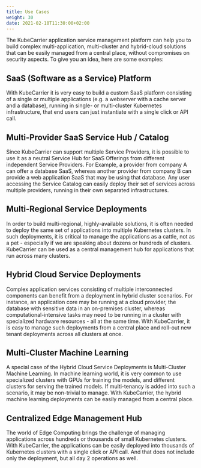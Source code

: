 ```yaml
---
title: Use Cases
weight: 30
date: 2021-02-10T11:30:00+02:00
---
```


The KubeCarrier application service management platform can help you to build complex multi-application,
multi-cluster and hybrid-cloud solutions that can be easily managed from a central place, without
compromises on security aspects. To give you an idea, here are some examples:

## SaaS (Software as a Service) Platform
With KubeCarrier it is very easy to build a custom SaaS platform consisting of a single or multiple
applications (e.g. a webserver with a cache server and a database), running in single- or multi-cluster
Kubernetes infrastructure, that end users can just instantiate with a single click or API call.

## Multi-Provider SaaS Service Hub / Catalog
Since KubeCarrier can support multiple Service Providers, it is possible to use it as a
neutral Service Hub for SaaS Offerings from different independent Service Providers. For Example,
a provider from company A can offer a database SaaS, whereas another provider from company B
can provide a web application SaaS that may be using that database. Any user accessing the Service
Catalog can easily deploy their set of services across multiple providers, running in their own
separated infrastructures.

## Multi-Regional Service Deployments
In order to build multi-regional, highly-available solutions, it is often needed to deploy
the same set of applications into multiple Kubernetes clusters. In such deployments, it is critical to
manage the applications as a cattle, not as a pet - especially if we are speaking about dozens or hundreds
of clusters. KubeCarrier can be used as a central management hub for applications that run across many clusters.

## Hybrid Cloud Service Deployments
Complex application services consisting of multiple interconnected components can benefit from a deployment
in hybrid cluster scenarios. For instance, an application core may be running at a cloud provider,
the database with sensitive data in an on-premises cluster, whereas computational-intensive tasks
may need to be running in a cluster with specialized hardware resources - all at the same time.
With KubeCarrier, it is easy to manage such deployments from a central place and roll-out new tenant
deployments across all clusters at once.

## Multi-Cluster Machine Learning
A special case of the Hybrid Cloud Service Deployments is Multi-Cluster Machine Learning. In machine learning
world, it is very common to use specialized clusters with GPUs for training the models, and different clusters
for serving the trained models. If multi-tenancy is added into such a scenario, it may be non-trivial to manage.
With KubeCarrier, the hybrid machine learning deployments can be easily managed from a central place.

## Centralized Edge Management Hub
The world of Edge Computing brings the challenge of managing applications across hundreds or thousands of
small Kubernetes clusters. With KubeCarrier, the applications can be easily deployed into thousands
of Kubernetes clusters with a single click or API call. And that does not include only the deployment,
but all day 2 operations as well.
